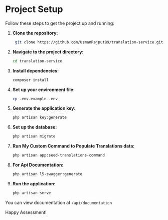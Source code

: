 # Project Setup

Follow these steps to get the project up and running:

1. **Clone the repository:**

   ```bash
    git clone https://github.com/UsmanRajput89/translation-service.git
    ```

2. **Navigate to the project directory:**
    ```bash
    cd translation-service
    ```
3. **Install dependencies:**
    ```bash
    composer install
    ```
4. **Set up your environment file:**
    ```bash
    cp .env.example .env
    ```

5. **Generate the application key:**
    ```bash
    php artisan key:generate
    ```

6. **Set up the database:**
    ```bash
    php artisan migrate
    ```
7. **Run My Custom Command to Populate Translations data:**
    ```bash
    php artisan app:seed-translations-command
    ```
8. **For Api Documentation:**
    ```bash
    php artisan l5-swagger:generate
    ```

9. **Run the application:**
    ```bash
    php artisan serve
    ```
    
You can view documentation at `/api/documentation` 

Happy Assessment!
